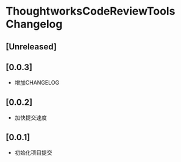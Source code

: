 <!-- Keep a Changelog guide -> https://keepachangelog.com -->

# ThoughtworksCodeReviewTools Changelog

## [Unreleased]

## [0.0.3]

- 增加CHANGELOG

## [0.0.2]

- 加快提交速度

## [0.0.1]

- 初始化项目提交